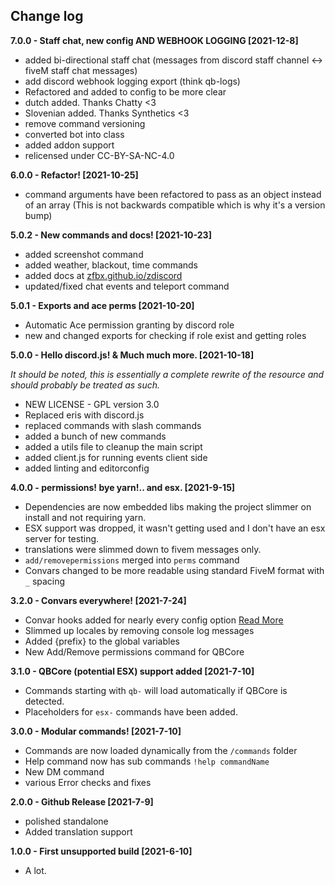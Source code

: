 ## Change log

**7.0.0 - Staff chat, new config AND WEBHOOK LOGGING [2021-12-8]**

- added bi-directional staff chat (messages from discord staff channel <-> fiveM staff chat messages)
- add discord webhook logging export (think qb-logs)
- Refactored and added to config to be more clear
- dutch added. Thanks Chatty <3
- Slovenian added. Thanks Synthetics <3
- remove command versioning
- converted bot into class
- added addon support
- relicensed under CC-BY-SA-NC-4.0

**6.0.0 - Refactor! [2021-10-25]**

- command arguments have been refactored to pass as an object instead of an array (This is not backwards compatible which is why it's a version bump)

**5.0.2 - New commands and docs! [2021-10-23]**

- added screenshot command
- added weather, blackout, time commands
- added docs at [zfbx.github.io/zdiscord](https://zfbx.github.io/zdiscord)
- updated/fixed chat events and teleport command

**5.0.1 - Exports and ace perms [2021-10-20]**

- Automatic Ace permission granting by discord role
- new and changed exports for checking if role exist and getting roles

**5.0.0 - Hello discord.js! & Much much more. [2021-10-18]**

*It should be noted, this is essentially a complete rewrite of the resource and should probably be treated as such.*

- NEW LICENSE - GPL version 3.0
- Replaced eris with discord.js
- replaced commands with slash commands
- added a bunch of new commands
- added a utils file to cleanup the main script
- added client.js for running events client side
- added linting and editorconfig

**4.0.0 - permissions! bye yarn!.. and esx. [2021-9-15]**

- Dependencies are now embedded libs making the project slimmer on install and not requiring yarn.
- ESX support was dropped, it wasn't getting used and I don't have an esx server for testing.
- translations were slimmed down to fivem messages only.
- `add/removepermissions` merged into `perms` command
-  Convars changed to be more readable using standard FiveM format with `_` spacing

**3.2.0 - Convars everywhere! [2021-7-24]**

- Convar hooks added for nearly every config option [Read More](https://github.com/zfbx/zdiscord/wiki/Convars)
- Slimmed up locales by removing console log messages
- Added {prefix} to the global variables
- New Add/Remove permissions command for QBCore


**3.1.0 - QBCore (potential ESX) support added [2021-7-10]**

- Commands starting with `qb-` will load automatically if QBCore is detected.
- Placeholders for `esx-` commands have been added.


**3.0.0 - Modular commands! [2021-7-10]**

- Commands are now loaded dynamically from the `/commands` folder
- Help command now has sub commands `!help commandName`
- New DM command
- various Error checks and fixes


**2.0.0 - Github Release [2021-7-9]**

- polished standalone
- Added translation support


**1.0.0 - First unsupported build [2021-6-10]**

- A lot.
